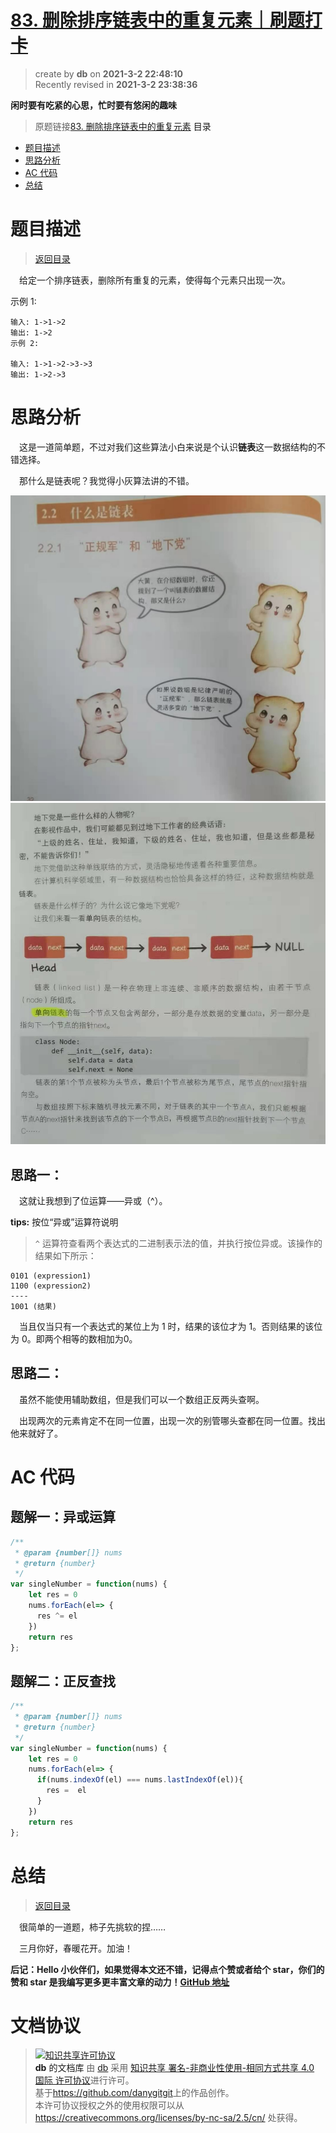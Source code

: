 # [83. 删除排序链表中的重复元素｜刷题打卡](https://github.com/danygitgit/document-library)

> create by **db** on **2021-3-2 22:48:10**  
> Recently revised in **2021-3-2 23:38:36**

 **闲时要有吃紧的心思，忙时要有悠闲的趣味**

> 原题链接[83. 删除排序链表中的重复元素](https://leetcode-cn.com/problems/remove-duplicates-from-sorted-list/)
<a id="catalog">目录</a>

- [题目描述](#preface)
- [思路分析](#main-body)
- [AC 代码](#main-body2)
- [总结](#summary)

# <a  id="preface">题目描述</a>

> [返回目录](#catalog)

&emsp;给定一个排序链表，删除所有重复的元素，使得每个元素只出现一次。

示例 1:

```
输入: 1->1->2
输出: 1->2
示例 2:

输入: 1->1->2->3->3
输出: 1->2->3
```

# <a  id="main-body">思路分析</a>

&emsp;这是一道简单题，不过对我们这些算法小白来说是个认识**链表**这一数据结构的不错选择。

&emsp;那什么是链表呢？我觉得小灰算法讲的不错。

![](../../public-repertory/img/算法/链表1.jpg)
![](../../public-repertory/img/算法/链表2.jpg)

## 思路一：

&emsp;这就让我想到了位运算——异或（^）。

**tips:** 按位“异或”运算符说明

> `^` 运算符查看两个表达式的二进制表示法的值，并执行按位异或。该操作的结果如下所示：

```
0101 (expression1)
1100 (expression2)
----
1001 (结果)
```

&emsp;当且仅当只有一个表达式的某位上为 1 时，结果的该位才为 1。否则结果的该位为 0。即两个相等的数相加为0。

## 思路二：

&emsp;虽然不能使用辅助数组，但是我们可以一个数组正反两头查啊。

&emsp;出现两次的元素肯定不在同一位置，出现一次的别管哪头查都在同一位置。找出他来就好了。

# <a  id="main-body2">AC 代码</a>

## 题解一：异或运算

```js
/**
 * @param {number[]} nums
 * @return {number}
 */
var singleNumber = function(nums) {
    let res = 0
    nums.forEach(el=> {
      res ^= el
    })
    return res
};
```
## 题解二：正反查找

```js
/**
 * @param {number[]} nums
 * @return {number}
 */
var singleNumber = function(nums) {
    let res = 0
    nums.forEach(el=> {
      if(nums.indexOf(el) === nums.lastIndexOf(el)){
        res =  el
      }
    })
    return res
};
```
# <a  id="summary">总结</a>

> [返回目录](#catalog)
> 
&emsp;很简单的一道题，柿子先挑软的捏……

&emsp;三月你好，春暖花开。加油！

**后记：Hello 小伙伴们，如果觉得本文还不错，记得点个赞或者给个 star，你们的赞和 star 是我编写更多更丰富文章的动力！[GitHub 地址](https://github.com/danygitgit/document-library)**

# 文档协议

> <a rel="license" href="http://creativecommons.org/licenses/by-nc-sa/4.0/"><img alt="知识共享许可协议" style="border-width:0" src="https://user-gold-cdn.xitu.io/2018/12/23/167d9537f3e29c99?w=88&h=31&f=png&s=1888" /></a><br /><a xmlns:dct="http://purl.org/dc/terms/" property="dct:title">**db** 的文档库</a> 由 <a xmlns:cc="http://creativecommons.org/ns#" href="db" property="cc:attributionName" rel="cc:attributionURL">db</a> 采用 <a rel="license" href="http://creativecommons.org/licenses/by-nc-sa/4.0/">知识共享 署名-非商业性使用-相同方式共享 4.0 国际 许可协议</a>进行许可。<br />基于<a xmlns:dct="http://purl.org/dc/terms/" href="https://github.com/danygitgit" rel="dct:source">https://github.com/danygitgit</a>上的作品创作。<br />本许可协议授权之外的使用权限可以从 <a xmlns:cc="http://creativecommons.org/ns#" href="https://creativecommons.org/licenses/by-nc-sa/2.5/cn/" rel="cc:morePermissions">https://creativecommons.org/licenses/by-nc-sa/2.5/cn/</a> 处获得。
